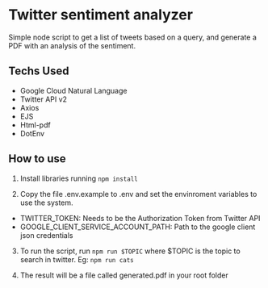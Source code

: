# Twitter sentiment analyzer

Simple node script to get a list of tweets based on a query, and generate a PDF with an analysis of the sentiment.

## Techs Used
- Google Cloud Natural Language
- Twitter API v2
- Axios
- EJS
- Html-pdf
- DotEnv

## How to use
1) Install libraries running
`npm install`

2) Copy the file .env.example to .env and set the envinroment variables to use the system. 
- TWITTER_TOKEN: Needs to be the Authorization Token from Twitter API 
- GOOGLE_CLIENT_SERVICE_ACCOUNT_PATH: Path to the google client json credentials

3) To run the script, run
`npm run $TOPIC`
where $TOPIC is the topic to search in twitter. 
Eg: `npm run cats`



4) The result will be a file called generated.pdf in your root folder

